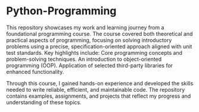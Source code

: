 # Python-Programming
This repository showcases my work and learning journey from a foundational programming course. The course covered both theoretical and practical aspects of programming, focusing on solving introductory problems using a precise, specification-oriented approach aligned with unit test standards.
Key highlights include:
Core programming concepts and problem-solving techniques.
An introduction to object-oriented programming (OOP).
Application of selected third-party libraries for enhanced functionality.

Through this course, I gained hands-on experience and developed the skills needed to write reliable, efficient, and maintainable code. The repository contains examples, assignments, and projects that reflect my progress and understanding of these topics.
